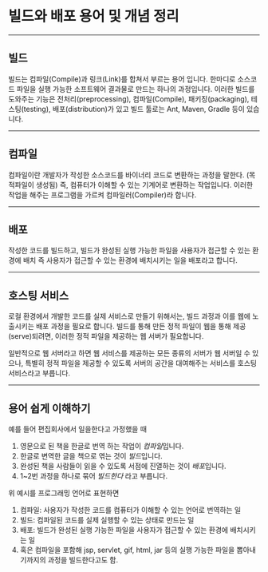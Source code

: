 # 빌드와 배포 용어 및 개념 정리

---

## 빌드
빌드는 컴파일(Compile)과 링크(Link)를 합쳐서 부르는 용어 입니다. 한마디로 소스코드 파일을 실행 가능한 소프트웨어 결과물로 만드는 하나의 과정입니다. 이러한 빌드를 도와주는 기능은 전처리(preprocessing), 컴파일(Compile), 패키징(packaging), 테스팅(testing), 배포(distribution)가 있고 빌드 툴로는 Ant, Maven, Gradle 등이 있습니다.

---

## 컴파일
컴파일이란 개발자가 작성한 소스코드를 바이너리 코드로 변환하는 과정을 말한다. (목적파일이 생성됨) 즉, 컴퓨터가 이해할 수 있는 기계어로 변환하는 작업입니다. 이러한 작업을 해주는 프로그램을 가르켜 컴파일러(Compiler)라 합니다.

---

## 배포
작성한 코드를 빌드하고, 빌드가 완성된 실행 가능한 파일을 사용자가 접근할 수 있는 환경에 배치 즉 사용자가 접근할 수 있는 환경에 배치시키는 일을 배포라고 합니다.

---

## 호스팅 서비스

로컬 환경에서 개발한 코드를 실제 서비스로 만들기 위해서는, 빌드 과정과 이를 웹에 노출시키는 배포 과정을 필요로 합니다. 빌드를 통해 만든 정적 파일이 웹을 통해 제공(serve)되려면, 이러한 정적 파일을 제공하는 웹 서버가 필요합니다.

일반적으로 웹 서버라고 하면 웹 서비스를 제공하는 모든 종류의 서버가 웹 서버일 수 있으나, 특별히 정적 파일을 제공할 수 있도록 서버의 공간을 대여해주는 서비스를 호스팅 서비스라고 부릅니다.

---

## 용어 쉽게 이해하기

예를 들어 편집회사에서 일을한다고 가정했을 때   

1. 영문으로 된 책을 한글로 번역 하는 작업이 *컴파일*입니다.  
2. 한글로 변역한 글을 책으로 엮는 것이 *빌드*입니다.  
3. 완성된 책을 사람들이 읽을 수 있도록 서점에 진열하는 것이 *배포*입니다.  
4. 1~2번 과정을 하나로 묶어 *빌드한다* 라고 부릅니다.  

위 예시를 프로그래밍 언어로 표현하면  

1. 컴파일: 사용자가 작성한 코드를 컴퓨터가 이해할 수 있는 언어로 번역하는 일
2. 빌드: 컴파일된 코드를 실제 실행할 수 있는 상태로 만드는 일
3. 배포: 빌드가 완성된 실행 가능한 파일을 사용자가 접근할 수 있는 환경에 배치시키는 일
4. 혹은 컴파일을 포함해 jsp, servlet, gif, html, jar 등의 실행 가능한 파일을 뽑아내기까지의 과정을 빌드한다고도 함.
